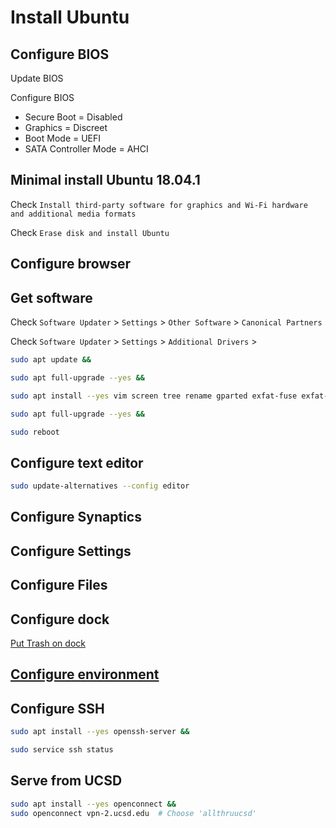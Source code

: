 # Install Ubuntu

## Configure BIOS

Update BIOS

Configure BIOS

-   Secure Boot = Disabled
-   Graphics = Discreet
-   Boot Mode = UEFI
-   SATA Controller Mode = AHCI

## Minimal install Ubuntu 18.04.1

Check `Install third-party software for graphics and Wi-Fi hardware and additional media formats`

Check `Erase disk and install Ubuntu`

## Configure browser

## Get software

Check `Software Updater` > `Settings` > `Other Software` > `Canonical Partners`

Check `Software Updater` > `Settings` > `Additional Drivers` >

```sh
sudo apt update &&

sudo apt full-upgrade --yes &&

sudo apt install --yes vim screen tree rename gparted exfat-fuse exfat-utils dconf-editor xserver-xorg-input-synaptics default-jdk adobe-flashplugin browser-plugin-freshplayer-pepperflash &&

sudo apt full-upgrade --yes &&

sudo reboot
```

## Configure text editor

```sh
sudo update-alternatives --config editor
```

## Configure Synaptics

## Configure Settings

## Configure Files

## Configure dock

[Put Trash on dock](trash.sh)

## [Configure environment](configure_environment.md)

## Configure SSH

```sh
sudo apt install --yes openssh-server &&

sudo service ssh status
```

## Serve from UCSD

```sh
sudo apt install --yes openconnect &&
sudo openconnect vpn-2.ucsd.edu  # Choose 'allthruucsd'
```
